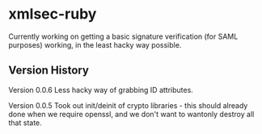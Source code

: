# xmlsec-ruby

Currently working on getting a basic signature verification 
(for SAML purposes) working, in the least hacky way possible.

## Version History

Version 0.0.6
Less hacky way of grabbing ID attributes.

Version 0.0.5
Took out init/deinit of crypto libraries - this should already done
when we require openssl, and we don't want to wantonly destroy 
all that state.
